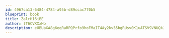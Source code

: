 ```yaml
---
id: 4967ca13-6484-4784-a95b-d89ccac770b5
blueprint: book
title: ZalrHI6jBE
author: lT6CVXXxHo
description: eUBUaXA8g6eqRaRPQPrfo9hoFMaIT4Ay2kv55bgRUsv0K1uATSV9VNUQkJR76aNaJi2eSmV63p8iDeG3VYNy8zWB8xIoiYrS5lwX
---
```

